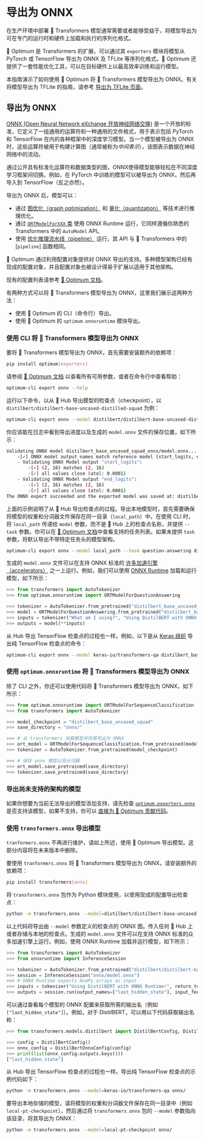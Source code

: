 <!--Copyright 2020 The HuggingFace Team. All rights reserved.

Licensed under the Apache License, Version 2.0 (the "License"); you may not use this file except in compliance with
the License. You may obtain a copy of the License at

http://www.apache.org/licenses/LICENSE-2.0

Unless required by applicable law or agreed to in writing, software distributed under the License is distributed on
an "AS IS" BASIS, WITHOUT WARRANTIES OR CONDITIONS OF ANY KIND, either express or implied. See the License for the
specific language governing permissions and limitations under the License.

⚠️ Note that this file is in Markdown but contain specific syntax for our doc-builder (similar to MDX) that may not be
rendered properly in your Markdown viewer.

-->

# 导出为 ONNX

在生产环境中部署 🤗 Transformers 模型通常需要或者能够受益于，将模型导出为可在专门的运行时和硬件上加载和执行的序列化格式。

🤗 Optimum 是 Transformers 的扩展，可以通过其 `exporters` 模块将模型从 PyTorch 或 TensorFlow 导出为 ONNX 及 TFLite 等序列化格式。🤗 Optimum 还提供了一套性能优化工具，可以在目标硬件上以最高效率训练和运行模型。

本指南演示了如何使用 🤗 Optimum 将 🤗 Transformers 模型导出为 ONNX。有关将模型导出为 TFLite 的指南，请参考 [导出为 TFLite 页面](tflite)。

## 导出为 ONNX

[ONNX (Open Neural Network eXchange 开放神经网络交换)](http://onnx.ai) 是一个开放的标准，它定义了一组通用的运算符和一种通用的文件格式，用于表示包括 PyTorch 和 TensorFlow 在内的各种框架中的深度学习模型。当一个模型被导出为 ONNX时，这些运算符被用于构建计算图（通常被称为*中间表示*），该图表示数据在神经网络中的流动。

通过公开具有标准化运算符和数据类型的图，ONNX使得模型能够轻松在不同深度学习框架间切换。例如，在 PyTorch 中训练的模型可以被导出为 ONNX，然后再导入到 TensorFlow（反之亦然）。

导出为 ONNX 后，模型可以：
- 通过 [图优化（graph optimization）](https://hf-mirror.com/docs/optimum/onnxruntime/usage_guides/optimization) 和 [量化（quantization）](https://hf-mirror.com/docs/optimum/onnxruntime/usage_guides/quantization) 等技术进行推理优化。 
- 通过 [`ORTModelForXXX` 类](https://hf-mirror.com/docs/optimum/onnxruntime/package_reference/modeling_ort) 使用 ONNX Runtime 运行，它同样遵循你熟悉的 Transformers 中的 `AutoModel` API。
- 使用 [优化推理流水线（pipeline）](https://hf-mirror.com/docs/optimum/main/en/onnxruntime/usage_guides/pipelines) 运行，其 API 与 🤗 Transformers 中的 [`pipeline`] 函数相同。

🤗 Optimum 通过利用配置对象提供对 ONNX 导出的支持。多种模型架构已经有现成的配置对象，并且配置对象也被设计得易于扩展以适用于其他架构。

现有的配置列表请参考 [🤗 Optimum 文档](https://hf-mirror.com/docs/optimum/exporters/onnx/overview)。

有两种方式可以将 🤗 Transformers 模型导出为 ONNX，这里我们展示这两种方法：

- 使用 🤗 Optimum 的 CLI（命令行）导出。
- 使用 🤗 Optimum 的 `optimum.onnxruntime` 模块导出。

### 使用 CLI 将 🤗 Transformers 模型导出为 ONNX

要将 🤗 Transformers 模型导出为 ONNX，首先需要安装额外的依赖项：

```bash
pip install optimum[exporters]
```

请参阅 [🤗 Optimum 文档](https://hf-mirror.com/docs/optimum/exporters/onnx/usage_guides/export_a_model#exporting-a-model-to-onnx-using-the-cli) 以查看所有可用参数，或者在命令行中查看帮助：

```bash
optimum-cli export onnx --help
```

运行以下命令，以从 🤗 Hub 导出模型的检查点（checkpoint），以 `distilbert/distilbert-base-uncased-distilled-squad` 为例：

```bash
optimum-cli export onnx --model distilbert/distilbert-base-uncased-distilled-squad distilbert_base_uncased_squad_onnx/
```

你应该能在日志中看到导出进度以及生成的 `model.onnx` 文件的保存位置，如下所示：

```bash
Validating ONNX model distilbert_base_uncased_squad_onnx/model.onnx...
	-[✓] ONNX model output names match reference model (start_logits, end_logits)
	- Validating ONNX Model output "start_logits":
		-[✓] (2, 16) matches (2, 16)
		-[✓] all values close (atol: 0.0001)
	- Validating ONNX Model output "end_logits":
		-[✓] (2, 16) matches (2, 16)
		-[✓] all values close (atol: 0.0001)
The ONNX export succeeded and the exported model was saved at: distilbert_base_uncased_squad_onnx
```

上面的示例说明了从 🤗 Hub 导出检查点的过程。导出本地模型时，首先需要确保将模型的权重和分词器文件保存在同一目录（`local_path`）中。在使用 CLI 时，将 `local_path` 传递给 `model` 参数，而不是 🤗 Hub 上的检查点名称，并提供 `--task` 参数。你可以在 [🤗 Optimum 文档](https://hf-mirror.com/docs/optimum/exporters/task_manager)中查看支持的任务列表。如果未提供 `task` 参数，将默认导出不带特定任务头的模型架构。

```bash
optimum-cli export onnx --model local_path --task question-answering distilbert_base_uncased_squad_onnx/
```

生成的 `model.onnx` 文件可以在支持 ONNX 标准的 [许多加速引擎（accelerators）](https://onnx.ai/supported-tools.html#deployModel) 之一上运行。例如，我们可以使用 [ONNX Runtime](https://onnxruntime.ai/) 加载和运行模型，如下所示：

```python
>>> from transformers import AutoTokenizer
>>> from optimum.onnxruntime import ORTModelForQuestionAnswering

>>> tokenizer = AutoTokenizer.from_pretrained("distilbert_base_uncased_squad_onnx")
>>> model = ORTModelForQuestionAnswering.from_pretrained("distilbert_base_uncased_squad_onnx")
>>> inputs = tokenizer("What am I using?", "Using DistilBERT with ONNX Runtime!", return_tensors="pt")
>>> outputs = model(**inputs)
```

从 Hub 导出 TensorFlow 检查点的过程也一样。例如，以下是从 [Keras 组织](https://hf-mirror.com/keras-io) 导出纯 TensorFlow 检查点的命令：

```bash
optimum-cli export onnx --model keras-io/transformers-qa distilbert_base_cased_squad_onnx/
```

### 使用 `optimum.onnxruntime` 将 🤗 Transformers 模型导出为 ONNX

除了 CLI 之外，你还可以使用代码将 🤗 Transformers 模型导出为 ONNX，如下所示：

```python
>>> from optimum.onnxruntime import ORTModelForSequenceClassification
>>> from transformers import AutoTokenizer

>>> model_checkpoint = "distilbert_base_uncased_squad"
>>> save_directory = "onnx/"

>>> # 从 transformers 加载模型并将其导出为 ONNX
>>> ort_model = ORTModelForSequenceClassification.from_pretrained(model_checkpoint, export=True)
>>> tokenizer = AutoTokenizer.from_pretrained(model_checkpoint)

>>> # 保存 onnx 模型以及分词器
>>> ort_model.save_pretrained(save_directory)
>>> tokenizer.save_pretrained(save_directory)
```

### 导出尚未支持的架构的模型

如果你想要为当前无法导出的模型添加支持，请先检查 [`optimum.exporters.onnx`](https://hf-mirror.com/docs/optimum/exporters/onnx/overview) 是否支持该模型，如果不支持，你可以 [直接为 🤗 Optimum 贡献代码](https://hf-mirror.com/docs/optimum/exporters/onnx/usage_guides/contribute)。

### 使用 `transformers.onnx` 导出模型

<Tip warning={true}>

`tranformers.onnx` 不再进行维护，请如上所述，使用 🤗 Optimum 导出模型。这部分内容将在未来版本中删除。

</Tip>

要使用 `tranformers.onnx` 将 🤗 Transformers 模型导出为 ONNX，请安装额外的依赖项：

```bash
pip install transformers[onnx]
```

将 `transformers.onnx` 包作为 Python 模块使用，以使用现成的配置导出检查点：

```bash
python -m transformers.onnx --model=distilbert/distilbert-base-uncased onnx/
```

以上代码将导出由 `--model` 参数定义的检查点的 ONNX 图。传入任何 🤗 Hub 上或者存储与本地的检查点。生成的 `model.onnx` 文件可以在支持 ONNX 标准的众多加速引擎上运行。例如，使用 ONNX Runtime 加载并运行模型，如下所示：

```python
>>> from transformers import AutoTokenizer
>>> from onnxruntime import InferenceSession

>>> tokenizer = AutoTokenizer.from_pretrained("distilbert/distilbert-base-uncased")
>>> session = InferenceSession("onnx/model.onnx")
>>> # ONNX Runtime expects NumPy arrays as input
>>> inputs = tokenizer("Using DistilBERT with ONNX Runtime!", return_tensors="np")
>>> outputs = session.run(output_names=["last_hidden_state"], input_feed=dict(inputs))
```

可以通过查看每个模型的 ONNX 配置来获取所需的输出名（例如 `["last_hidden_state"]`）。例如，对于 DistilBERT，可以用以下代码获取输出名称：

```python
>>> from transformers.models.distilbert import DistilBertConfig, DistilBertOnnxConfig

>>> config = DistilBertConfig()
>>> onnx_config = DistilBertOnnxConfig(config)
>>> print(list(onnx_config.outputs.keys()))
["last_hidden_state"]
```

从 Hub 导出 TensorFlow 检查点的过程也一样。导出纯 TensorFlow 检查点的示例代码如下：

```bash
python -m transformers.onnx --model=keras-io/transformers-qa onnx/
```

要导出本地存储的模型，请将模型的权重和分词器文件保存在同一目录中（例如 `local-pt-checkpoint`），然后通过将 `transformers.onnx` 包的 `--model` 参数指向该目录，将其导出为 ONNX：

```bash
python -m transformers.onnx --model=local-pt-checkpoint onnx/
```